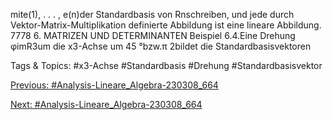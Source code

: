 mite(1), . . . , e(n)der Standardbasis von Rnschreiben, und jede durch Vektor-Matrix-Multiplikation
definierte Abbildung ist eine lineare Abbildung.
7778 6. MATRIZEN UND DETERMINANTEN
Beispiel 6.4.Eine Drehung φimR3um die x3-Achse um 45 °bzw.π
2bildet die Standardbasisvektoren

   Tags & Topics:
   #x3-Achse
   #Standardbasis
   #Drehung
   #Standardbasisvektor

[Previous: #Analysis-Lineare_Algebra-230308_664](Analysis-Lineare_Algebra-230308_664.md)

[Next: #Analysis-Lineare_Algebra-230308_664](Analysis-Lineare_Algebra-230308_664.md)